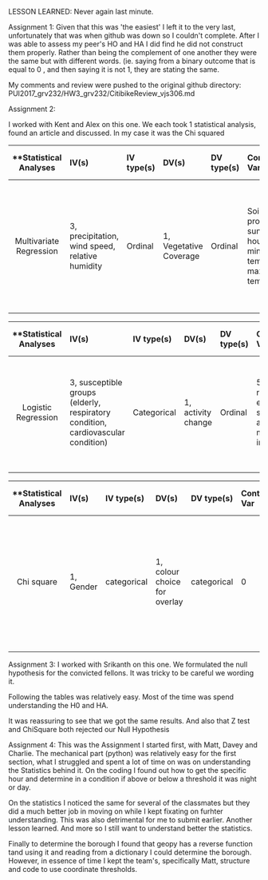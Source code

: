 
LESSON LEARNED: Never again last minute. 

Assignment 1:  Given that this was 'the easiest' I left it to the very last, unfortunately that was when github was down so I couldn't complete. After I was able to assess my peer's HO and HA I did find he did not construct them properly. Rather than being the complement of one another they were the same but with different words. (ie. saying from a binary outcome that is equal to 0 , and then saying it is not 1, they are stating the same. 

My comments and review were pushed to the original github directory:
PUI2017_grv232/HW3_grv232/CitibikeReview_vjs306.md

Assignment 2:

I worked with Kent and Alex on this one.  We each took 1 statistical analysis, found an article and discussed. In my case it was the Chi squared

| **Statistical Analyses	|  IV(s)  |  IV type(s) |  DV(s)  |  DV type(s)  |  Control Var | Control Var type  | Question to be answered | _H0_ | alpha | link to paper **| 
|:----------:|:----------|:------------|:-------------|:-------------|:------------|:------------- |:------------------|:----:|:-------:|:-------|
Multivariate Regression	| 3, precipitation, wind speed, relative humidity | Ordinal | 1, Vegetative Coverage| Ordinal | Soil profile, sunshine hours, minimum temp, max temp | Categorical | Do climate factors effect vegetation coverage in Northwest China? | vegetation coverage in areas with higher precipitation <= vegetation coverage in areas with lower precipitation | 0.05 | [Trend Patterns of Vegetative Coverage and Their Underlying Causes in the Deserts of Northwest China over 1982 – 2008](http://journals.plos.org/plosone/article?id=10.1371/journal.pone.0126044) |

| **Statistical Analyses	|  IV(s)  |  IV type(s) |  DV(s)  |  DV type(s)  |  Control Var | Control Var type  | Question to be answered | _H0_ | alpha | link to paper **| 
|:----------:|:----------|:------------|:-------------|:-------------|:------------|:------------- |:------------------|:----:|:-------:|:-------|
Logistic Regression	| 3, susceptible groups (elderly, respiratory condition, cardiovascular condition) | Categorical | 1, activity change| Ordinal | 5 (gender, race, education, smoking, and body mass index) | Categorical | Does poor air quality cause people with susceptible conditions to change their activity? | Percentage of people who changed activities due to air quality <= 0 | 0.05 | [Activity Change in Response to Bad Air Quality, National Health and Nutrition Examination Survey, 2007–2010](http://journals.plos.org/plosone/article?id=10.1371/journal.pone.0050526) |
  |||||||||

| **Statistical Analyses	|  IV(s)  |  IV type(s) |  DV(s)  |  DV type(s)  |  Control Var | Control Var type  | Question to be answered | _H0_ | alpha | link to paper **| 
|:----------:|:----------|:------------|:-------------|:-------------|:------------|:------------- |:------------------|:----:|:-------:|:-------|
Chi square	| 1, Gender | categorical | 1, colour choice for overlay| categorical | 0 | NA | 	Does gender influence the choice of colour of overlays or PTLs of patients with Visual Stress? | Gender does not influence choice of colour | 0.05 assumed, based on that (Chi-square 6.46, p = 0.040) and (Chi-square 0.788, p = 0.674) | http://journals.plos.org/plosone/article?id=10.1371/journal.pone.0163326 |
  |||||||||
  


Assignment 3:
I worked with Srikanth on this one. We formulated the null hypothesis for the convicted fellons. It was tricky to be careful we wording it.

Following the tables was relatively easy. Most of the time was spend understanding the H0 and HA. 

It was reassuring to see that we got the same results. And also that Z test and ChiSquare both rejected our Null Hypothesis


Assignment 4:
This was the Assignment I started first, with Matt, Davey and Charlie. The mechanical part (python) was relatively easy for the first section, what I struggled and spent a lot of time on was on understanding the Statistics behind it. On the coding I found out how to get the specific hour and determine in a condition if above or below a threshold it was night or day.

On the statistics I noticed the same for several of the classmates but they did a much better job in moving on while I kept fixating on furhter understanding. This was also detrimental for me to submit earlier. Another lesson learned. And more so I still want to understand better the statistics. 

Finally to determine the borough I found that geopy has a reverse function tand using it and reading from a dictionary I could determine the borough. However, in essence of time I kept the team's, specifically Matt, structure and code to use coordinate thresholds.

